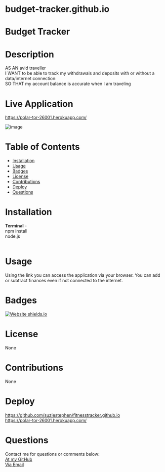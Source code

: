 # budget-tracker.github.io


# Budget Tracker

  # Description
AS AN avid traveller<br>
I WANT to be able to track my withdrawals and deposits with or without a data/internet connection<br>
SO THAT my account balance is accurate when I am traveling



  # Live Application
https://polar-tor-26001.herokuapp.com/

 ![image](https://user-images.githubusercontent.com/74234842/114551219-6fda1700-9ca6-11eb-90e5-b19ea68749f2.png)

 

  # Table of Contents
  * [Installation](#installation)
  * [Usage](#usage)
  * [Badges](#badges)
  * [License](#license)
  * [Contributions](#contributions)
  * [Deploy](#deploy)
  * [Questions](#questions)
  

  
  # Installation
 
 <b>Terminal</b> - <br>
  npm install <br>
  node.js <br>
  <br>
  
  
  
  # Usage
Using the link you can access the application via your browser. You can add or subtract finances even if not connected to the internet.


  # Badges
  [![Website shields.io](https://img.shields.io/badge/success-success-pink)](http://shields.io/)
  
 
  # License
  None
  # Contributions
  None


  # Deploy
 https://github.com/suziestephen/fitnesstracker.github.io <br>
 https://polar-tor-26001.herokuapp.com/


  

  # Questions
  Contact me for questions or comments below: <br>
    [At my GitHub](https://github.com/suziestephen) <br>
    [Via Email](mailto:suzietstephen@gmail.com)






